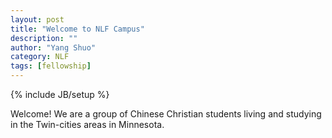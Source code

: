 ```yaml
---
layout: post
title: "Welcome to NLF Campus"
description: ""
author: "Yang Shuo"
category: NLF
tags: [fellowship]
---
```

{% include JB/setup %}

Welcome! We are a group of Chinese Christian students living and
studying in the Twin-cities areas in Minnesota. 
